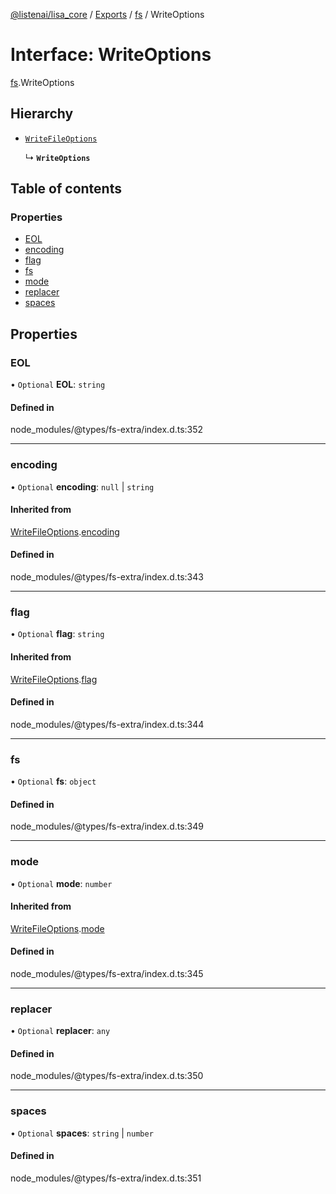 [@listenai/lisa_core](../README.md) / [Exports](../modules.md) / [fs](../modules/fs.md) / WriteOptions

# Interface: WriteOptions

[fs](../modules/fs.md).WriteOptions

## Hierarchy

- [`WriteFileOptions`](fs.writefileoptions.md)

  ↳ **`WriteOptions`**

## Table of contents

### Properties

- [EOL](fs.writeoptions.md#eol)
- [encoding](fs.writeoptions.md#encoding)
- [flag](fs.writeoptions.md#flag)
- [fs](fs.writeoptions.md#fs)
- [mode](fs.writeoptions.md#mode)
- [replacer](fs.writeoptions.md#replacer)
- [spaces](fs.writeoptions.md#spaces)

## Properties

### EOL

• `Optional` **EOL**: `string`

#### Defined in

node_modules/@types/fs-extra/index.d.ts:352

___

### encoding

• `Optional` **encoding**: ``null`` \| `string`

#### Inherited from

[WriteFileOptions](fs.writefileoptions.md).[encoding](fs.writefileoptions.md#encoding)

#### Defined in

node_modules/@types/fs-extra/index.d.ts:343

___

### flag

• `Optional` **flag**: `string`

#### Inherited from

[WriteFileOptions](fs.writefileoptions.md).[flag](fs.writefileoptions.md#flag)

#### Defined in

node_modules/@types/fs-extra/index.d.ts:344

___

### fs

• `Optional` **fs**: `object`

#### Defined in

node_modules/@types/fs-extra/index.d.ts:349

___

### mode

• `Optional` **mode**: `number`

#### Inherited from

[WriteFileOptions](fs.writefileoptions.md).[mode](fs.writefileoptions.md#mode)

#### Defined in

node_modules/@types/fs-extra/index.d.ts:345

___

### replacer

• `Optional` **replacer**: `any`

#### Defined in

node_modules/@types/fs-extra/index.d.ts:350

___

### spaces

• `Optional` **spaces**: `string` \| `number`

#### Defined in

node_modules/@types/fs-extra/index.d.ts:351
